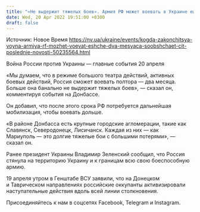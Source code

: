 ```yaml
---
title: "«Не выдержит тяжелых боев». Армия РФ может воевать в Украине еще два месяца — СIT"
date: Wed, 20 Apr 2022 19:51:00 +0300
draft: false
---
```

Источник: Новое Время https://nv.ua/ukraine/events/kogda-zakonchitsya-voyna-armiya-rf-mozhet-voevat-eshche-dva-mesyaca-soobshchaet-cit-poslednie-novosti-50235564.html


Война России против Украины — главные события 20 апреля

«Мы думаем, что в режиме большого театра действий, активных боевых действий, Россия сможет воевать полтора — два месяца. Больше она банально не выдержит тяжелых боев», — сказал он, комментируя события на Донбассе. 

Он добавил, что после этого срока РФ потребуется дальнейшая мобилизация, чтобы воевать дольше. 

«В районе Донбасса есть крупные городские агломерации, такие как Славянск, Северодонецк, Лисичанск. Каждая из них — как Мариуполь — это долгие тяжелые бои с большими потерями», — сказал он. 

Ранее президент Украины Владимир Зеленский сообщил, что Россия стянула на территорию Украину и к границам всю свою боеспособную армию.

19 апреля утром в Генштабе ВСУ заявили, что на Донецком и Таврическом направлениях российские оккупанты активизировали наступательные действия вдоль всей линии столкновения.

Присоединяйтесь к нам в соцсетях Facebook, Telegram и Instagram.
